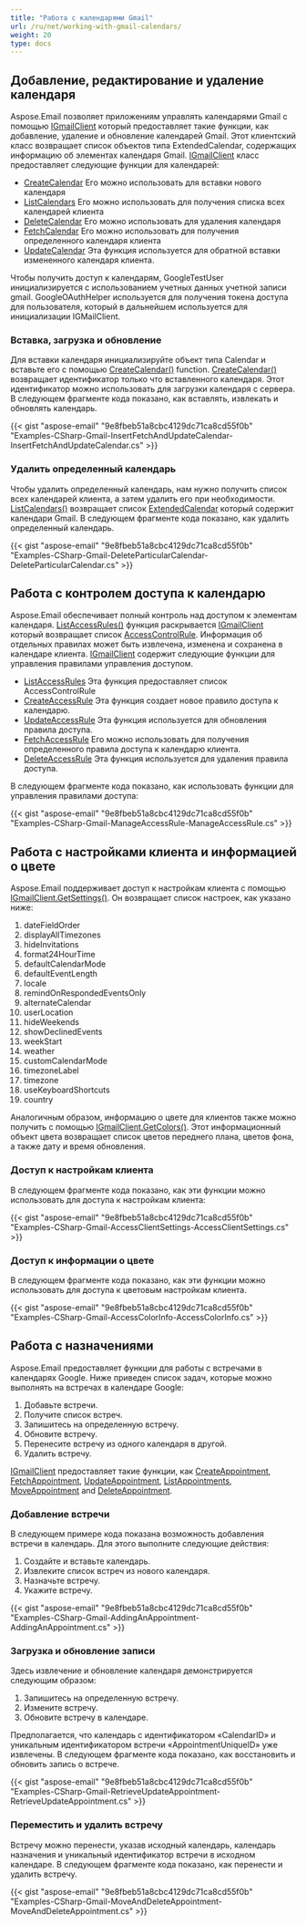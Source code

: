 ```yaml
---
title: "Работа с календарями Gmail"
url: /ru/net/working-with-gmail-calendars/
weight: 20
type: docs
---
```



## **Добавление, редактирование и удаление календаря**

Aspose.Email позволяет приложениям управлять календарями Gmail с помощью [IGmailClient](https://reference.aspose.com/email/net/aspose.email.clients.google/igmailclient/) который предоставляет такие функции, как добавление, удаление и обновление календарей Gmail. Этот клиентский класс возвращает список объектов типа ExtendedCalendar, содержащих информацию об элементах календаря Gmail. [IGmailClient](https://reference.aspose.com/email/net/aspose.email.clients.google/igmailclient/) класс предоставляет следующие функции для календарей:

- [CreateCalendar](https://reference.aspose.com/email/net/aspose.email.clients.google/igmailclient/createcalendar/#createcalendar)
  Его можно использовать для вставки нового календаря
- [ListCalendars](https://reference.aspose.com/email/net/aspose.email.clients.google/igmailclient/listcalendars/)
  Его можно использовать для получения списка всех календарей клиента
- [DeleteCalendar](https://reference.aspose.com/email/net/aspose.email.clients.google/igmailclient/deletecalendar/)
  Его можно использовать для удаления календаря
- [FetchCalendar](https://reference.aspose.com/email/net/aspose.email.clients.google/igmailclient/fetchcalendar/)
  Его можно использовать для получения определенного календаря клиента
- [UpdateCalendar](https://reference.aspose.com/email/net/aspose.email.clients.google/igmailclient/updatecalendar/)
  Эта функция используется для обратной вставки измененного календаря клиента.

Чтобы получить доступ к календарям, GoogleTestUser инициализируется с использованием учетных данных учетной записи gmail. GoogleOAuthHelper используется для получения токена доступа для пользователя, который в дальнейшем используется для инициализации IGMailClient.

### **Вставка, загрузка и обновление**

Для вставки календаря инициализируйте объект типа Calendar и вставьте его с помощью [CreateCalendar()](https://reference.aspose.com/email/net/aspose.email.clients.google/igmailclient/createcalendar/#createcalendar) function. [CreateCalendar()](https://reference.aspose.com/email/net/aspose.email.clients.google/igmailclient/createcalendar/#createcalendar) возвращает идентификатор только что вставленного календаря. Этот идентификатор можно использовать для загрузки календаря с сервера. В следующем фрагменте кода показано, как вставлять, извлекать и обновлять календарь.

{{< gist "aspose-email" "9e8fbeb51a8cbc4129dc71ca8cd55f0b" "Examples-CSharp-Gmail-InsertFetchAndUpdateCalendar-InsertFetchAndUpdateCalendar.cs" >}}

### **Удалить определенный календарь**

Чтобы удалить определенный календарь, нам нужно получить список всех календарей клиента, а затем удалить его при необходимости. [ListCalendars()](https://reference.aspose.com/email/net/aspose.email.clients.google/igmailclient/listcalendars/#listcalendars) возвращает список [ExtendedCalendar](https://reference.aspose.com/email/net/aspose.email.clients.google/extendedcalendar/) который содержит календари Gmail. В следующем фрагменте кода показано, как удалить определенный календарь.

{{< gist "aspose-email" "9e8fbeb51a8cbc4129dc71ca8cd55f0b" "Examples-CSharp-Gmail-DeleteParticularCalendar-DeleteParticularCalendar.cs" >}}

## **Работа с контролем доступа к календарю**

Aspose.Email обеспечивает полный контроль над доступом к элементам календаря. [ListAccessRules()](https://reference.aspose.com/email/net/aspose.email.clients.google/igmailclient/listaccessrules/) функция раскрывается [IGmailClient](https://reference.aspose.com/email/net/aspose.email.clients.google/igmailclient/) который возвращает список [AccessControlRule](https://reference.aspose.com/email/net/aspose.email.clients.google/accesscontrolrule/). Информация об отдельных правилах может быть извлечена, изменена и сохранена в календаре клиента. [IGmailClient](https://reference.aspose.com/email/net/aspose.email.clients.google/igmailclient/) содержит следующие функции для управления правилами управления доступом.

- [ListAccessRules](https://reference.aspose.com/email/net/aspose.email.clients.google/igmailclient/listaccessrules/)
  Эта функция предоставляет список AccessControlRule
- [CreateAccessRule](https://reference.aspose.com/email/net/aspose.email.clients.google/igmailclient/createaccessrule/)
  Эта функция создает новое правило доступа к календарю.
- [UpdateAccessRule](https://reference.aspose.com/email/net/aspose.email.clients.google/igmailclient/updateaccessrule/)
  Эта функция используется для обновления правила доступа.
- [FetchAccessRule](https://reference.aspose.com/email/net/aspose.email.clients.google/igmailclient/fetchaccessrule/)
  Его можно использовать для получения определенного правила доступа к календарю клиента.
- [DeleteAccessRule](https://search.aspose.com/q/deleteaccessrule.html)
  Эта функция используется для удаления правила доступа.

В следующем фрагменте кода показано, как использовать функции для управления правилами доступа:

{{< gist "aspose-email" "9e8fbeb51a8cbc4129dc71ca8cd55f0b" "Examples-CSharp-Gmail-ManageAccessRule-ManageAccessRule.cs" >}}

## **Работа с настройками клиента и информацией о цвете**

Aspose.Email поддерживает доступ к настройкам клиента с помощью [IGmailClient.GetSettings()](https://reference.aspose.com/email/net/aspose.email.clients.google/igmailclient/getsettings/#igmailclientgetsettings-method). Он возвращает список настроек, как указано ниже:

1. dateFieldOrder
1. displayAllTimezones
1. hideInvitations
1. format24HourTime
1. defaultCalendarMode
1. defaultEventLength
1. locale
1. remindOnRespondedEventsOnly
1. alternateCalendar
1. userLocation
1. hideWeekends
1. showDeclinedEvents
1. weekStart
1. weather
1. customCalendarMode
1. timezoneLabel
1. timezone
1. useKeyboardShortcuts
1. country

Аналогичным образом, информацию о цвете для клиентов также можно получить с помощью [IGmailClient.GetColors()](https://reference.aspose.com/email/net/aspose.email.clients.google/igmailclient/getcolors/#igmailclientgetcolors-method). Этот информационный объект цвета возвращает список цветов переднего плана, цветов фона, а также дату и время обновления.

### **Доступ к настройкам клиента**

В следующем фрагменте кода показано, как эти функции можно использовать для доступа к настройкам клиента:

{{< gist "aspose-email" "9e8fbeb51a8cbc4129dc71ca8cd55f0b" "Examples-CSharp-Gmail-AccessClientSettings-AccessClientSettings.cs" >}}

### **Доступ к информации о цвете**

В следующем фрагменте кода показано, как эти функции можно использовать для доступа к цветовым настройкам клиента.

{{< gist "aspose-email" "9e8fbeb51a8cbc4129dc71ca8cd55f0b" "Examples-CSharp-Gmail-AccessColorInfo-AccessColorInfo.cs" >}}

## **Работа с назначениями**

Aspose.Email предоставляет функции для работы с встречами в календарях Google. Ниже приведен список задач, которые можно выполнять на встречах в календаре Google:

1. Добавьте встречи.
1. Получите список встреч.
1. Запишитесь на определенную встречу.
1. Обновите встречу.
1. Перенесите встречу из одного календаря в другой.
1. Удалить встречу.

[IGmailClient](https://reference.aspose.com/email/net/aspose.email.clients.google/igmailclient/) предоставляет такие функции, как [CreateAppointment](https://reference.aspose.com/email/net/aspose.email.clients.google/igmailclient/createappointment/#igmailclientcreateappointment-method), [FetchAppointment](https://reference.aspose.com/email/net/aspose.email.clients.google/igmailclient/fetchappointment/#igmailclientfetchappointment-method), [UpdateAppointment](https://reference.aspose.com/email/net/aspose.email.clients.google/igmailclient/updateappointment/#igmailclientupdateappointment-method), [ListAppointments](https://reference.aspose.com/email/net/aspose.email.clients.google/igmailclient/listappointments/#igmailclientlistappointments-method), [MoveAppointment](https://reference.aspose.com/email/net/aspose.email.clients.google/igmailclient/moveappointment/#moveappointment) and [DeleteAppointment](https://reference.aspose.com/email/net/aspose.email.clients.google/igmailclient/deleteappointment/#igmailclientdeleteappointment-method).

### **Добавление встречи**

В следующем примере кода показана возможность добавления встречи в календарь. Для этого выполните следующие действия:

1. Создайте и вставьте календарь.
1. Извлеките список встреч из нового календаря.
1. Назначьте встречу.
1. Укажите встречу.

{{< gist "aspose-email" "9e8fbeb51a8cbc4129dc71ca8cd55f0b" "Examples-CSharp-Gmail-AddingAnAppointment-AddingAnAppointment.cs" >}}

### **Загрузка и обновление записи**

Здесь извлечение и обновление календаря демонстрируется следующим образом:

1. Запишитесь на определенную встречу.
1. Измените встречу.
1. Обновите встречу в календаре.

Предполагается, что календарь с идентификатором «CalendarID» и уникальным идентификатором встречи «AppointmentUniqueID» уже извлечены. В следующем фрагменте кода показано, как восстановить и обновить запись о встрече.

{{< gist "aspose-email" "9e8fbeb51a8cbc4129dc71ca8cd55f0b" "Examples-CSharp-Gmail-RetrieveUpdateAppointment-RetrieveUpdateAppointment.cs" >}}

### **Переместить и удалить встречу**

Встречу можно перенести, указав исходный календарь, календарь назначения и уникальный идентификатор встречи в исходном календаре. В следующем фрагменте кода показано, как перенести и удалить встречу.

{{< gist "aspose-email" "9e8fbeb51a8cbc4129dc71ca8cd55f0b" "Examples-CSharp-Gmail-MoveAndDeleteAppointment-MoveAndDeleteAppointment.cs" >}}
